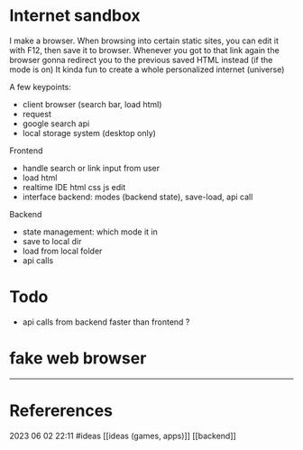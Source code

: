 # Internet sandbox
I make a browser. 
When browsing into certain static sites, you can edit it with F12, then save it to browser. 
Whenever you got to that link again the browser gonna redirect you to the previous saved HTML instead (if the mode is on) 
It kinda fun to create a whole personalized internet (universe)


A few keypoints:   
- client browser (search bar, load html)   
- request
- google search api    
- local storage system (desktop only) 

Frontend 
- handle search or link input from user   
- load html  
- realtime IDE html css js edit  
- interface backend: modes (backend state), save-load, api call  

Backend 
- state management: which mode it in  
- save to local dir  
- load from local folder   
- api calls   
# Todo 
- api calls from backend faster than frontend ?


 







# fake web browser
--- 
# Refererences 




2023 06 02 22:11 
#ideas [[ideas (games, apps)]] [[backend]] 